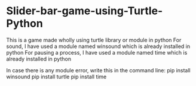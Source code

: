 # Slider-bar-game-using-Turtle-Python
This is a game made wholly using turtle library or module in python 
For sound, I have used a module named winsound which is already installed in python
For pausing a process, I have used a module named time which is already installed in python

In case there is any module error, write this in the command line:
pip install winsound
pip install turtle
pip install time
